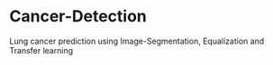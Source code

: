 # Cancer-Detection
Lung cancer prediction using Image-Segmentation, Equalization and Transfer learning
